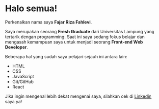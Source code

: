 # Halo semua! 

Perkenalkan nama saya **Fajar Riza Fahlevi**.

Saya merupakan seorang **Fresh Graduate** dari Universitas Lampung yang tertarik dengan programming.
Saat ini saya sedang fokus belajar dan mengasah kemampuan saya untuk menjadi seorang **Front-end Web Developer**.

Beberapa hal yang sudah saya pelajari sejauh ini antara lain:
- HTML
- CSS
- JavaScript
- Git/GitHub
- React

Jika ingin mengenal lebih dekat mengenai saya, silahkan cek di [Linkedin](https://www.linkedin.com/in/fajarrizafahlevi/) saya ya!
